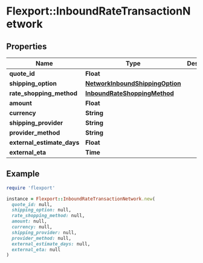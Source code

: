 # Flexport::InboundRateTransactionNetwork

## Properties

| Name | Type | Description | Notes |
| ---- | ---- | ----------- | ----- |
| **quote_id** | **Float** |  |  |
| **shipping_option** | [**NetworkInboundShippingOption**](NetworkInboundShippingOption.md) |  |  |
| **rate_shopping_method** | [**InboundRateShoppingMethod**](InboundRateShoppingMethod.md) |  |  |
| **amount** | **Float** |  |  |
| **currency** | **String** |  |  |
| **shipping_provider** | **String** |  |  |
| **provider_method** | **String** |  |  |
| **external_estimate_days** | **Float** |  |  |
| **external_eta** | **Time** |  |  |

## Example

```ruby
require 'flexport'

instance = Flexport::InboundRateTransactionNetwork.new(
  quote_id: null,
  shipping_option: null,
  rate_shopping_method: null,
  amount: null,
  currency: null,
  shipping_provider: null,
  provider_method: null,
  external_estimate_days: null,
  external_eta: null
)
```

